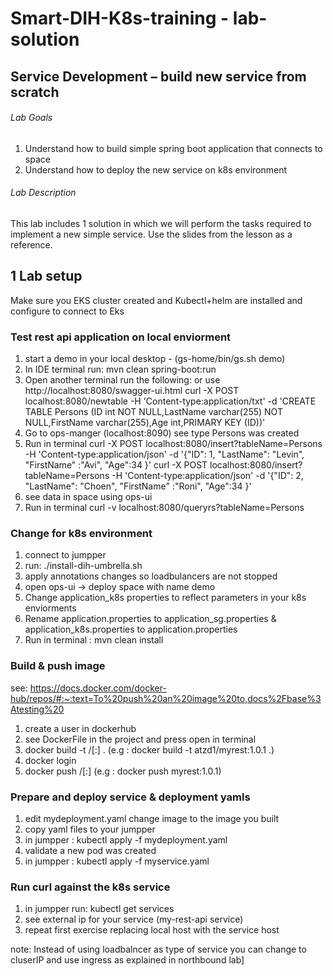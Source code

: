 # Smart-DIH-K8s-training - lab-solution

## 	Service Development – build new service from scratch

###### Lab Goals
1.  Understand how to build simple spring boot application that connects to space
2.  Understand how to deploy the new service on k8s environment
###### Lab Description
This lab includes 1 solution in which we will perform the tasks required to implement a new simple service. 
Use the slides from the lesson as a reference.
## 1 Lab setup
Make sure you EKS cluster created and Kubectl+helm are installed and configure to connect to Eks

### Test rest api application on local enviorment
1. start a demo in your local desktop - (gs-home/bin/gs.sh demo)
2. In IDE terminal run: mvn clean spring-boot:run
3. Open another terminal run the following: or use http://localhost:8080/swagger-ui.html
curl -X POST localhost:8080/newtable -H 'Content-type:application/txt' -d 'CREATE TABLE Persons (ID int NOT NULL,LastName varchar(255) NOT NULL,FirstName varchar(255),Age int,PRIMARY KEY (ID))'
4. Go to ops-manger (localhost:8090) see type Persons was created
5. Run in terminal
curl -X POST localhost:8080/insert?tableName=Persons -H  'Content-type:application/json' -d '{"ID": 1, "LastName": "Levin", "FirstName" :"Avi", "Age":34 }'
curl -X POST localhost:8080/insert?tableName=Persons -H  'Content-type:application/json' -d '{"ID": 2, "LastName": "Choen", "FirstName" :"Roni", "Age":34 }'
6. see data in space using ops-ui
7. Run in terminal
curl -v localhost:8080/queryrs?tableName=Persons

### Change for k8s environment
1. connect to jumpper
2. run: ./install-dih-umbrella.sh
3. apply annotations changes so loadbulancers are not stopped
3. open ops-ui -> deploy space with name demo
4. Change application_k8s properties to reflect parameters in your k8s enviorments 
5. Rename application.properties to application_sg.properties & application_k8s.properties to application.properties
6. Run in terminal : mvn clean install

###  Build & push image
see: https://docs.docker.com/docker-hub/repos/#:~:text=To%20push%20an%20image%20to,docs%2Fbase%3Atesting%20
1. create a user in dockerhub
2. see DockerFile in the project and press open in terminal
3. docker build -t <your-hub-user>/<repo-name>[:<tag>] .
   (e.g : docker build -t atzd1/myrest:1.0.1 .)
4. docker  login
5. docker push <your-hub-user>/<repo-name>[:<tag>]
   (e.g : docker push myrest:1.0.1)

### Prepare and deploy service & deployment yamls 
1. edit mydeployment.yaml change image to the image you built
2. copy yaml files to your jumpper
3. in jumpper : kubectl apply -f mydeployment.yaml
4. validate a new pod was created
5. in jumpper : kubectl apply -f myservice.yaml

### Run curl against the k8s service
1. in jumpper run: kubectl get services 
2. see external ip for your service (my-rest-api service)
3. repeat first exercise replacing local host with the service host

note: Instead of using loadbalncer as type of service you can change to cluserIP and use ingress as explained in northbound lab]


   

    
